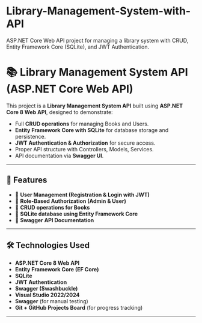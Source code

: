 # Library-Management-System-with-API
ASP.NET Core Web API project for managing a library system with CRUD, Entity Framework Core (SQLite), and JWT Authentication.
# 📚 Library Management System API (ASP.NET Core Web API)

This project is a **Library Management System API** built using **ASP.NET Core 8 Web API**, designed to demonstrate:

- Full **CRUD operations** for managing Books and Users.
- **Entity Framework Core with SQLite** for database storage and persistence.
- **JWT Authentication & Authorization** for secure access.
- Proper API structure with Controllers, Models, Services.
- API documentation via **Swagger UI**.

---

## 🚀 Features

- 🔹 **User Management (Registration & Login with JWT)**
- 🔹 **Role-Based Authorization (Admin & User)**
- 🔹 **CRUD operations for Books**
- 🔹 **SQLite database using Entity Framework Core**
- 🔹 **Swagger API Documentation**

---

## 🛠️ Technologies Used

- **ASP.NET Core 8 Web API**
- **Entity Framework Core (EF Core)**
- **SQLite**
- **JWT Authentication**
- **Swagger (Swashbuckle)**
- **Visual Studio 2022/2024**
- **Swagger** (for manual testing)
- **Git + GitHub Projects Board** (for progress tracking)

---

